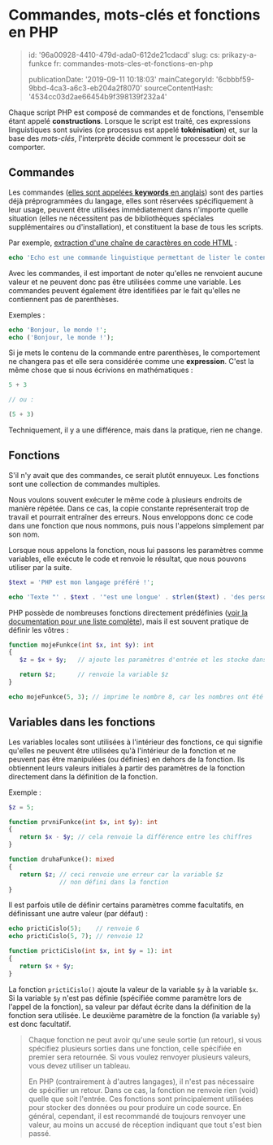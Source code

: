 Commandes, mots-clés et fonctions en PHP
========================================

> id: '96a00928-4410-479d-ada0-612de21cdacd'
> slug:
> 	cs: prikazy-a-funkce
> 	fr: commandes-mots-cles-et-fonctions-en-php
> 
> publicationDate: '2019-09-11 10:18:03'
> mainCategoryId: '6cbbbf59-9bbd-4ca3-a6c3-eb204a2f8070'
> sourceContentHash: '4534cc03d2ae66454b9f398139f232a4'

Chaque script PHP est composé de commandes et de fonctions, l'ensemble étant appelé **constructions**. Lorsque le script est traité, ces expressions linguistiques sont suivies (ce processus est appelé **tokénisation**) et, sur la base des *mots-clés*, l'interprète décide comment le processeur doit se comporter.

Commandes
--------------------------

Les commandes (<a href="https://www.php.net/manual/en/reserved.keywords.php">elles sont appelées **keywords** en anglais</a>) sont des parties déjà préprogrammées du langage, elles sont réservées spécifiquement à leur usage, peuvent être utilisées immédiatement dans n'importe quelle situation (elles ne nécessitent pas de bibliothèques spéciales supplémentaires ou d'installation), et constituent la base de tous les scripts.

Par exemple, <a href="/echo">extraction d'une chaîne de caractères en code HTML</a> :

```php
echo 'Echo est une commande linguistique permettant de lister le contenu.';
```

Avec les commandes, il est important de noter qu'elles ne renvoient aucune valeur et ne peuvent donc pas être utilisées comme une variable. Les commandes peuvent également être identifiées par le fait qu'elles ne contiennent pas de parenthèses.

Exemples :

```php
echo 'Bonjour, le monde !';
echo ('Bonjour, le monde !');
```

Si je mets le contenu de la commande entre parenthèses, le comportement ne changera pas et elle sera considérée comme une **expression**. C'est la même chose que si nous écrivions en mathématiques :

```php
5 + 3

// ou :

(5 + 3)
```

Techniquement, il y a une différence, mais dans la pratique, rien ne change.

Fonctions
--------------------------

S'il n'y avait que des commandes, ce serait plutôt ennuyeux. Les fonctions sont une collection de commandes multiples.

Nous voulons souvent exécuter le même code à plusieurs endroits de manière répétée. Dans ce cas, la copie constante représenterait trop de travail et pourrait entraîner des erreurs. Nous enveloppons donc ce code dans une fonction que nous nommons, puis nous l'appelons simplement par son nom.

Lorsque nous appelons la fonction, nous lui passons les paramètres comme variables, elle exécute le code et renvoie le résultat, que nous pouvons utiliser par la suite.

```php
$text = 'PHP est mon langage préféré !';

echo 'Texte "' . $text . '"est une longue' . strlen($text) . 'des personnages.';
```

PHP possède de nombreuses fonctions directement prédéfinies (<a href="/documentation">voir la documentation pour une liste complète</a>), mais il est souvent pratique de définir les vôtres :

```php
function mojeFunkce(int $x, int $y): int
{
   $z = $x + $y;   // ajoute les paramètres d'entrée et les stocke dans une variable

   return $z;      // renvoie la variable $z
}

echo mojeFunkce(5, 3); // imprime le nombre 8, car les nombres ont été traités par la fonction
```

Variables dans les fonctions
--------------------------

Les variables locales sont utilisées à l'intérieur des fonctions, ce qui signifie qu'elles ne peuvent être utilisées qu'à l'intérieur de la fonction et ne peuvent pas être manipulées (ou définies) en dehors de la fonction. Ils obtiennent leurs valeurs initiales à partir des paramètres de la fonction directement dans la définition de la fonction.

Exemple :

```php
$z = 5;

function prvniFunkce(int $x, int $y): int
{
   return $x - $y; // cela renvoie la différence entre les chiffres
}

function druhaFunkce(): mixed
{
   return $z; // ceci renvoie une erreur car la variable $z
              // non défini dans la fonction
}
```

Il est parfois utile de définir certains paramètres comme facultatifs, en définissant une autre valeur (par défaut) :

```php
echo prictiCislo(5);    // renvoie 6
echo prictiCislo(5, 7); // renvoie 12

function prictiCislo(int $x, int $y = 1): int
{
   return $x + $y;
}
```

La fonction `prictiCislo()` ajoute la valeur de la variable `$y` à la variable `$x`. Si la variable `$y` n'est pas définie (spécifiée comme paramètre lors de l'appel de la fonction), sa valeur par défaut écrite dans la définition de la fonction sera utilisée. Le deuxième paramètre de la fonction (la variable `$y`) est donc facultatif.

> Chaque fonction ne peut avoir qu'une seule sortie (un retour), si vous spécifiez plusieurs sorties dans une fonction, celle spécifiée en premier sera retournée. Si vous voulez renvoyer plusieurs valeurs, vous devez utiliser un tableau.
>
> En PHP (contrairement à d'autres langages), il n'est pas nécessaire de spécifier un retour. Dans ce cas, la fonction ne renvoie rien (void) quelle que soit l'entrée. Ces fonctions sont principalement utilisées pour stocker des données ou pour produire un code source. En général, cependant, il est recommandé de toujours renvoyer une valeur, au moins un accusé de réception indiquant que tout s'est bien passé.
